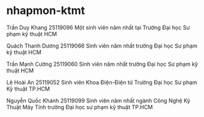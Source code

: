 # nhapmon-ktmt
Trần Duy Khang
25119096
Một sinh viên năm nhất tại Trường Đại học Sư phạm kỹ thuật HCM

Quách Thanh Dương
25119066
Sinh viên năm nhất trường Đại học Sư phạm kỹ thuật HCM

Trần Mạnh Cường
25119060
Sinh viên năm nhất trường Đại học Sư phạm kỹ thuật HCM

Lê Hoài An
25119052
Sinh viên Khoa Điện-Điện tử Trường Đại học Sư phạm Kỹ thuật TP.HCM

Nguyễn Quốc Khánh
25119099
Sinh viên năm nhất ngành Công Nghệ Kỹ Thuật Máy Tính trường Đại học sư phạm kỹ thuật TP.HCM
